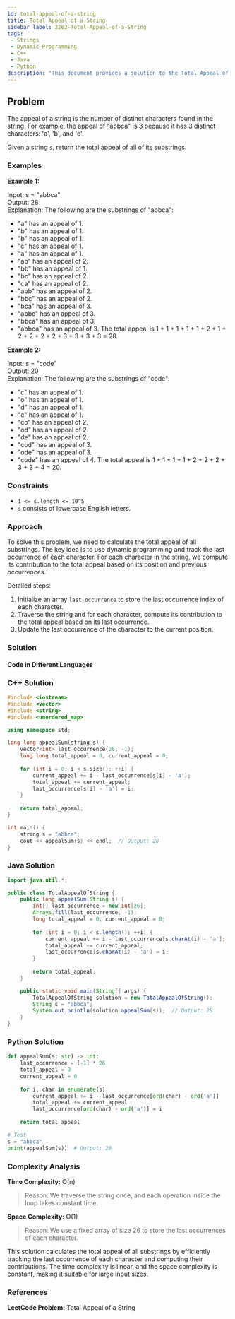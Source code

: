 ```yaml
---
id: total-appeal-of-a-string
title: Total Appeal of a String
sidebar_label: 2262-Total-Appeal-of-a-String
tags:
 - Strings
 - Dynamic Programming
 - C++
 - Java
 - Python
description: "This document provides a solution to the Total Appeal of a String problem, where we need to calculate the total appeal of all substrings of a given string."
---
```


## Problem

The appeal of a string is the number of distinct characters found in the string. For example, the appeal of "abbca" is 3 because it has 3 distinct characters: 'a', 'b', and 'c'. 

Given a string `s`, return the total appeal of all of its substrings.

### Examples

**Example 1:**

Input: s = "abbca"  
Output: 28  
Explanation: The following are the substrings of "abbca":
- "a" has an appeal of 1.
- "b" has an appeal of 1.
- "b" has an appeal of 1.
- "c" has an appeal of 1.
- "a" has an appeal of 1.
- "ab" has an appeal of 2.
- "bb" has an appeal of 1.
- "bc" has an appeal of 2.
- "ca" has an appeal of 2.
- "abb" has an appeal of 2.
- "bbc" has an appeal of 2.
- "bca" has an appeal of 3.
- "abbc" has an appeal of 3.
- "bbca" has an appeal of 3.
- "abbca" has an appeal of 3.
The total appeal is 1 + 1 + 1 + 1 + 1 + 2 + 1 + 2 + 2 + 2 + 2 + 3 + 3 + 3 + 3 = 28.

**Example 2:**

Input: s = "code"  
Output: 20  
Explanation: The following are the substrings of "code":
- "c" has an appeal of 1.
- "o" has an appeal of 1.
- "d" has an appeal of 1.
- "e" has an appeal of 1.
- "co" has an appeal of 2.
- "od" has an appeal of 2.
- "de" has an appeal of 2.
- "cod" has an appeal of 3.
- "ode" has an appeal of 3.
- "code" has an appeal of 4.
The total appeal is 1 + 1 + 1 + 1 + 2 + 2 + 2 + 3 + 3 + 4 = 20.

### Constraints

- `1 <= s.length <= 10^5`
- `s` consists of lowercase English letters.

### Approach

To solve this problem, we need to calculate the total appeal of all substrings. The key idea is to use dynamic programming and track the last occurrence of each character. For each character in the string, we compute its contribution to the total appeal based on its position and previous occurrences.

Detailed steps:
1. Initialize an array `last_occurrence` to store the last occurrence index of each character.
2. Traverse the string and for each character, compute its contribution to the total appeal based on its last occurrence.
3. Update the last occurrence of the character to the current position.

### Solution

#### Code in Different Languages

### C++ Solution
```cpp
#include <iostream>
#include <vector>
#include <string>
#include <unordered_map>

using namespace std;

long long appealSum(string s) {
    vector<int> last_occurrence(26, -1);
    long long total_appeal = 0, current_appeal = 0;
    
    for (int i = 0; i < s.size(); ++i) {
        current_appeal += i - last_occurrence[s[i] - 'a'];
        total_appeal += current_appeal;
        last_occurrence[s[i] - 'a'] = i;
    }
    
    return total_appeal;
}

int main() {
    string s = "abbca";
    cout << appealSum(s) << endl;  // Output: 28
}
```
### Java Solution
```java 
import java.util.*;

public class TotalAppealOfString {
    public long appealSum(String s) {
        int[] last_occurrence = new int[26];
        Arrays.fill(last_occurrence, -1);
        long total_appeal = 0, current_appeal = 0;
        
        for (int i = 0; i < s.length(); ++i) {
            current_appeal += i - last_occurrence[s.charAt(i) - 'a'];
            total_appeal += current_appeal;
            last_occurrence[s.charAt(i) - 'a'] = i;
        }
        
        return total_appeal;
    }

    public static void main(String[] args) {
        TotalAppealOfString solution = new TotalAppealOfString();
        String s = "abbca";
        System.out.println(solution.appealSum(s));  // Output: 28
    }
}
```
### Python Solution

```python
def appealSum(s: str) -> int:
    last_occurrence = [-1] * 26
    total_appeal = 0
    current_appeal = 0
    
    for i, char in enumerate(s):
        current_appeal += i - last_occurrence[ord(char) - ord('a')]
        total_appeal += current_appeal
        last_occurrence[ord(char) - ord('a')] = i
    
    return total_appeal

# Test
s = "abbca"
print(appealSum(s))  # Output: 28
```
### Complexity Analysis
**Time Complexity:** O(n)

>Reason: We traverse the string once, and each operation inside the loop takes constant time.

**Space Complexity:** O(1)

>Reason: We use a fixed array of size 26 to store the last occurrences of each character.

This solution calculates the total appeal of all substrings by efficiently tracking the last occurrence of each character and computing their contributions. The time complexity is linear, and the space complexity is constant, making it suitable for large input sizes.

### References
**LeetCode Problem:** Total Appeal of a String